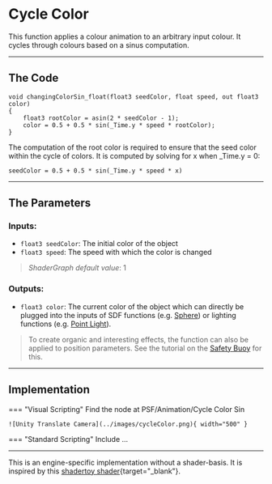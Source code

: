 # Cycle Color

This function applies a colour animation to an arbitrary input colour. It cycles through colours based on a sinus computation.

---

## The Code

``` hlsl
void changingColorSin_float(float3 seedColor, float speed, out float3 color)
{
    float3 rootColor = asin(2 * seedColor - 1);
    color = 0.5 + 0.5 * sin(_Time.y * speed * rootColor);
}
```

The computation of the root color is required to ensure that the seed color within the cycle of colors. It is computed by solving for x when _Time.y = 0:

```seedColor = 0.5 + 0.5 * sin(_Time.y * speed * x)```

---

## The Parameters

### Inputs:
- ```float3 seedColor```: The initial color of the object
- ```float3 speed```: The speed with which the color is changed
> *ShaderGraph default value*: 1

### Outputs:
- ```float3 color```: The current color of the object which can directly be plugged into the inputs of SDF functions (e.g. [Sphere](unity/cameraMatrix.md)) or lighting functions (e.g. [Point Light](unity/cameraMatrix.md)).

> To create organic and interesting effects, the function can also be applied to position parameters. See the tutorial on the [Safety Buoy](unity/cameraMatrix.md) for this.

---

## Implementation

=== "Visual Scripting"
    Find the node at PSF/Animation/Cycle Color Sin

    ![Unity Translate Camera](../images/cycleColor.png){ width="500" }

=== "Standard Scripting"
    Include ...

---

This is an engine-specific implementation without a shader-basis. It is inspired by this [shadertoy shader](https://www.shadertoy.com/view/fl3fRf){target="_blank"}.